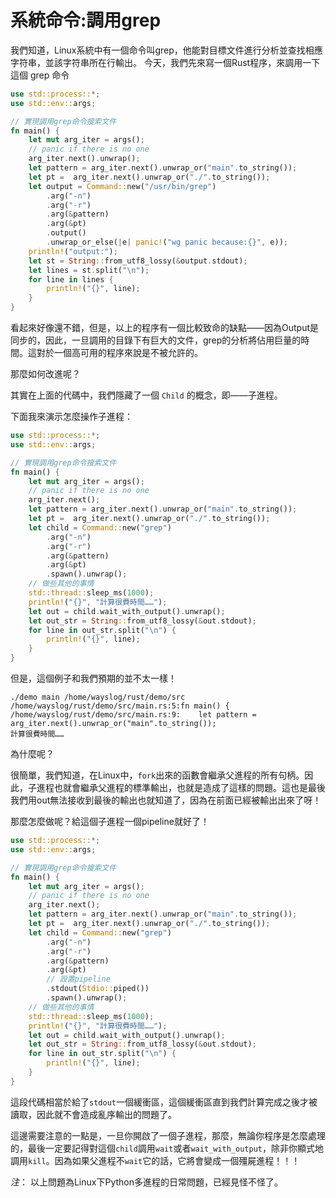 # 系統命令:調用grep

我們知道，Linux系統中有一個命令叫grep，他能對目標文件進行分析並查找相應字符串，並該字符串所在行輸出。
今天，我們先來寫一個Rust程序，來調用一下這個 grep 命令

```rust
use std::process::*;
use std::env::args;

// 實現調用grep命令搜索文件
fn main() {
    let mut arg_iter = args();
    // panic if there is no one
    arg_iter.next().unwrap();
    let pattern = arg_iter.next().unwrap_or("main".to_string());
    let pt =  arg_iter.next().unwrap_or("./".to_string());
    let output = Command::new("/usr/bin/grep")
        .arg("-n")
        .arg("-r")
        .arg(&pattern)
        .arg(&pt)
        .output()
        .unwrap_or_else(|e| panic!("wg panic because:{}", e));
    println!("output:");
    let st = String::from_utf8_lossy(&output.stdout);
    let lines = st.split("\n");
    for line in lines {
        println!("{}", line);
    }
}

```

看起來好像還不錯，但是，以上的程序有一個比較致命的缺點——因為Output是同步的，因此，一旦調用的目錄下有巨大的文件，grep的分析將佔用巨量的時間。這對於一個高可用的程序來說是不被允許的。

那麼如何改進呢？

其實在上面的代碼中，我們隱藏了一個 `Child` 的概念，即——子進程。

下面我來演示怎麼操作子進程：

```rust
use std::process::*;
use std::env::args;

// 實現調用grep命令搜索文件
fn main() {
    let mut arg_iter = args();
    // panic if there is no one
    arg_iter.next();
    let pattern = arg_iter.next().unwrap_or("main".to_string());
    let pt =  arg_iter.next().unwrap_or("./".to_string());
    let child = Command::new("grep")
        .arg("-n")
        .arg("-r")
        .arg(&pattern)
        .arg(&pt)
        .spawn().unwrap();
    // 做些其他的事情
    std::thread::sleep_ms(1000);
    println!("{}", "計算很費時間……");
    let out = child.wait_with_output().unwrap();
    let out_str = String::from_utf8_lossy(&out.stdout);
    for line in out_str.split("\n") {
        println!("{}", line);
    }
}

```

但是，這個例子和我們預期的並不太一樣！

```
./demo main /home/wayslog/rust/demo/src
/home/wayslog/rust/demo/src/main.rs:5:fn main() {
/home/wayslog/rust/demo/src/main.rs:9:    let pattern = arg_iter.next().unwrap_or("main".to_string());
計算很費時間……

```

為什麼呢？

很簡單，我們知道，在Linux中，`fork`出來的函數會繼承父進程的所有句柄。因此，子進程也就會繼承父進程的標準輸出，也就是造成了這樣的問題。這也是最後我們用out無法接收到最後的輸出也就知道了，因為在前面已經被輸出出來了呀！

那麼怎麼做呢？給這個子進程一個pipeline就好了！

```rust
use std::process::*;
use std::env::args;

// 實現調用grep命令搜索文件
fn main() {
    let mut arg_iter = args();
    // panic if there is no one
    arg_iter.next();
    let pattern = arg_iter.next().unwrap_or("main".to_string());
    let pt =  arg_iter.next().unwrap_or("./".to_string());
    let child = Command::new("grep")
        .arg("-n")
        .arg("-r")
        .arg(&pattern)
        .arg(&pt)
        // 設置pipeline
        .stdout(Stdio::piped())
        .spawn().unwrap();
    // 做些其他的事情
    std::thread::sleep_ms(1000);
    println!("{}", "計算很費時間……");
    let out = child.wait_with_output().unwrap();
    let out_str = String::from_utf8_lossy(&out.stdout);
    for line in out_str.split("\n") {
        println!("{}", line);
    }
}
```

這段代碼相當於給了`stdout`一個緩衝區，這個緩衝區直到我們計算完成之後才被讀取，因此就不會造成亂序輸出的問題了。

這邊需要注意的一點是，一旦你開啟了一個子進程，那麼，無論你程序是怎麼處理的，最後一定要記得對這個`child`調用`wait`或者`wait_with_output`，除非你顯式地調用`kill`。因為如果父進程不`wait`它的話，它將會變成一個殭屍進程！！！

*注*： 以上問題為Linux下Python多進程的日常問題，已經見怪不怪了。
